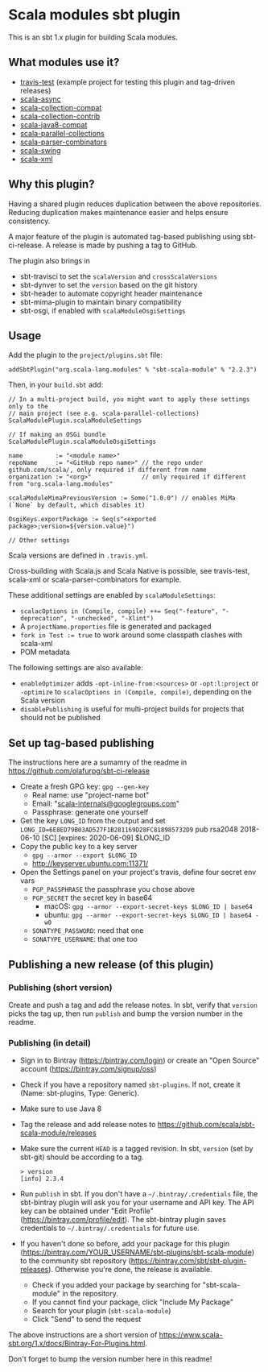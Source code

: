 # Scala modules sbt plugin

This is an sbt 1.x plugin for building Scala modules.

## What modules use it?

* [travis-test](https://github.com/lrytz/travis-test) (example project for testing this plugin and tag-driven releases)
* [scala-async](https://github.com/scala/scala-async)
* [scala-collection-compat](https://github.com/scala/scala-collection-compat)
* [scala-collection-contrib](https://github.com/scala/scala-collection-contrib)
* [scala-java8-compat](https://github.com/scala/scala-java8-compat)
* [scala-parallel-collections](https://github.com/scala/scala-parallel-collections)
* [scala-parser-combinators](https://github.com/scala/scala-parser-combinators)
* [scala-swing](https://github.com/scala/scala-swing)
* [scala-xml](https://github.com/scala/scala-xml)

## Why this plugin?

Having a shared plugin reduces duplication between the above
repositories. Reducing duplication makes maintenance easier and
helps ensure consistency.

A major feature of the plugin is automated tag-based publishing using
sbt-ci-release. A release is made by pushing a tag to GitHub.

The plugin also brings in
  - sbt-travisci to set the `scalaVersion` and `crossScalaVersions`
  - sbt-dynver to set the `version` based on the git history
  - sbt-header to automate copyright header maintenance
  - sbt-mima-plugin to maintain binary compatibility
  - sbt-osgi, if enabled with `scalaModuleOsgiSettings`

## Usage

Add the plugin to the `project/plugins.sbt` file:

```
addSbtPlugin("org.scala-lang.modules" % "sbt-scala-module" % "2.2.3")
```

Then, in your `build.sbt` add:

```
// In a multi-project build, you might want to apply these settings only to the
// main project (see e.g. scala-parallel-collections)
ScalaModulePlugin.scalaModuleSettings

// If making an OSGi bundle
ScalaModulePlugin.scalaModuleOsgiSettings

name         := "<module name>"
repoName     := "<GitHub repo name>" // the repo under github.com/scala/, only required if different from name
organization := "<org>"              // only required if different from "org.scala-lang.modules"

scalaModuleMimaPreviousVersion := Some("1.0.0") // enables MiMa (`None` by default, which disables it)

OsgiKeys.exportPackage := Seq(s"<exported package>;version=${version.value}")

// Other settings
```

Scala versions are defined in `.travis.yml`.

Cross-building with Scala.js and Scala Native is possible, see travis-test, scala-xml or scala-parser-combinators for example.

These additional settings are enabled by `scalaModuleSettings`:
  - `scalacOptions in (Compile, compile) ++= Seq("-feature", "-deprecation", "-unchecked", "-Xlint")`
  - A `projectName.properties` file is generated and packaged
  - `fork in Test := true` to work around some classpath clashes with scala-xml
  - POM metadata

The following settings are also available:
  - `enableOptimizer` adds `-opt-inline-from:<sources>` or `-opt:l:project` or `-optimize` to `scalacOptions in (Compile, compile)`,
    depending on the Scala version
  - `disablePublishing` is useful for multi-project builds for projects that should not be published

## Set up tag-based publishing

The instructions here are a sumamry of the readme in https://github.com/olafurpg/sbt-ci-release
  - Create a fresh GPG key: `gpg --gen-key`
    - Real name: use "project-name bot"
    - Email: "scala-internals@googlegroups.com"
    - Passphrase: generate one yourself
  - Get the key `LONG_ID` from the output and set `LONG_ID=6E8ED79B03AD527F1B281169D28FC818985732D9`
        pub   rsa2048 2018-06-10 [SC] [expires: 2020-06-09]
          $LONG_ID
  - Copy the public key to a key server
    - `gpg --armor --export $LONG_ID`
    - http://keyserver.ubuntu.com:11371/
  - Open the Settings panel on your project's travis, define four secret env vars
    - `PGP_PASSPHRASE` the passphrase you chose above
    - `PGP_SECRET` the secret key in base64
      - macOS: `gpg --armor --export-secret-keys $LONG_ID | base64`
      - ubuntu: `gpg --armor --export-secret-keys $LONG_ID | base64 -w0`
    - `SONATYPE_PASSWORD`: need that one
    - `SONATYPE_USERNAME`: that one too

## Publishing a new release (of this plugin)

### Publishing (short version)

Create and push a tag and add the release notes. In sbt, verify that `version` picks the tag up, then run `publish` and bump the version number in the readme.

### Publishing (in detail)

- Sign in to Bintray (https://bintray.com/login) or create an "Open Source" account (https://bintray.com/signup/oss)
- Check if you have a repository named `sbt-plugins`. If not, create it (Name: sbt-plugins, Type: Generic).
- Make sure to use Java 8
- Tag the release and add release notes to https://github.com/scala/sbt-scala-module/releases
- Make sure the current `HEAD` is a tagged revision. In sbt, `version` (set by sbt-git) should be according to a tag.

      > version
      [info] 2.3.4

- Run `publish` in sbt. If you don't have a `~/.bintray/.credentials` file, the sbt-bintray plugin will ask you for your
  username and API key. The API key can be obtained under "Edit Profile" (https://bintray.com/profile/edit). The sbt-bintray
  plugin saves credentials to `~/.bintray/.credentials` for future use.
- If you haven't done so before, add your package for this plugin (https://bintray.com/YOUR_USERNAME/sbt-plugins/sbt-scala-module)
  to the community sbt repository (https://bintray.com/sbt/sbt-plugin-releases). Otherwise you're done, the release is available.
  - Check if you added your package by searching for "sbt-scala-module" in the repository.
  - If you cannot find your package, click "Include My Package"
  - Search for your plugin (`sbt-scala-module`)
  - Click "Send" to send the request

The above instructions are a short version of https://www.scala-sbt.org/1.x/docs/Bintray-For-Plugins.html.

Don't forget to bump the version number here in this readme!
